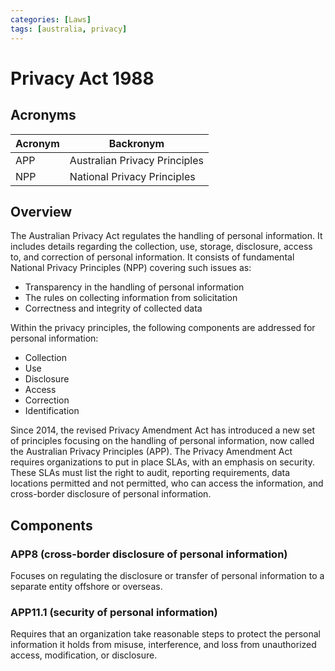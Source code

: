 ```yaml
---
categories: [Laws]
tags: [australia, privacy]
---
```


# Privacy Act 1988

## Acronyms

| Acronym | Backronym |
| - | - |
| APP | Australian Privacy Principles |
| NPP | National Privacy Principles |

## Overview

The Australian Privacy Act regulates the handling of personal information. It includes details regarding the collection, use, storage, disclosure, access to, and correction of personal information. It consists of fundamental National Privacy Principles (NPP) covering such issues as:

- Transparency in the handling of personal information
- The rules on collecting information from solicitation
- Correctness and integrity of collected data

Within the privacy principles, the following components are addressed for personal information:

- Collection
- Use
- Disclosure
- Access
- Correction
- Identification

Since 2014, the revised Privacy Amendment Act has introduced a new set of principles focusing on the handling of personal information, now called the Australian Privacy Principles (APP). The Privacy Amendment Act requires organizations to put in place SLAs, with an emphasis on security. These SLAs must list the right to audit, reporting requirements, data locations permitted and not permitted, who can access the information, and cross-border disclosure of personal information.

## Components

### APP8 (cross-border disclosure of personal information)

Focuses on regulating the disclosure or transfer of personal information to a separate entity offshore or overseas.

### APP11.1 (security of personal information)

Requires that an organization take reasonable steps to protect the personal information it holds from misuse, interference, and loss from unauthorized access, modification, or disclosure.
